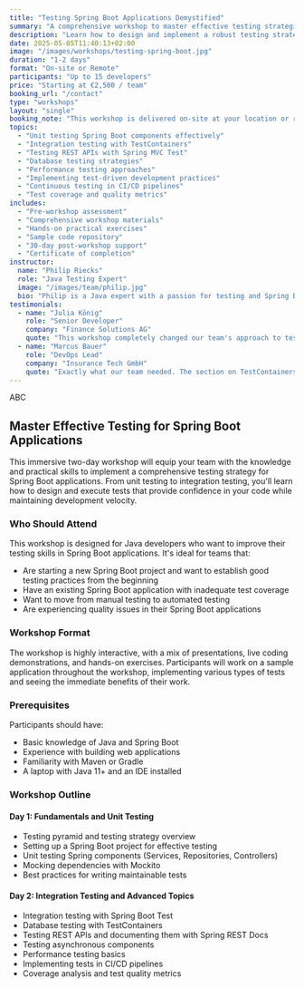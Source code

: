 ```yaml
---
title: "Testing Spring Boot Applications Demystified"
summary: "A comprehensive workshop to master effective testing strategies for Spring Boot applications"
description: "Learn how to design and implement a robust testing strategy for your Spring Boot applications"
date: 2025-05-05T11:40:13+02:00
image: "/images/workshops/testing-spring-boot.jpg"
duration: "1-2 days"
format: "On-site or Remote"
participants: "Up to 15 developers"
price: "Starting at €2,500 / team"
booking_url: "/contact"
type: "workshops"
layout: "single"
booking_note: "This workshop is delivered on-site at your location or remotely via video conferencing"
topics:
  - "Unit testing Spring Boot components effectively"
  - "Integration testing with TestContainers"
  - "Testing REST APIs with Spring MVC Test"
  - "Database testing strategies"
  - "Performance testing approaches"
  - "Implementing test-driven development practices"
  - "Continuous testing in CI/CD pipelines"
  - "Test coverage and quality metrics"
includes:
  - "Pre-workshop assessment"
  - "Comprehensive workshop materials"
  - "Hands-on practical exercises"
  - "Sample code repository"
  - "30-day post-workshop support"
  - "Certificate of completion"
instructor:
  name: "Philip Riecks"
  role: "Java Testing Expert"
  image: "/images/team/philip.jpg"
  bio: "Philip is a Java expert with a passion for testing and Spring Boot. With over 10 years of industry experience, he's helped dozens of teams implement effective testing strategies. He's a regular speaker at conferences like Spring I/O, Devoxx, and VMWare Explore."
testimonials:
  - name: "Julia König"
    role: "Senior Developer"
    company: "Finance Solutions AG"
    quote: "This workshop completely changed our team's approach to testing. The practical exercises and real-world examples made it easy to understand how to apply these concepts to our own codebase."
  - name: "Marcus Bauer"
    role: "DevOps Lead"
    company: "Insurance Tech GmbH"
    quote: "Exactly what our team needed. The section on TestContainers was particularly valuable and helped us solve several persistent testing challenges."
---
```


ABC

## Master Effective Testing for Spring Boot Applications

This immersive two-day workshop will equip your team with the knowledge and practical skills to implement a comprehensive testing strategy for Spring Boot applications. From unit testing to integration testing, you'll learn how to design and execute tests that provide confidence in your code while maintaining development velocity.

### Who Should Attend

This workshop is designed for Java developers who want to improve their testing skills in Spring Boot applications. It's ideal for teams that:

- Are starting a new Spring Boot project and want to establish good testing practices from the beginning
- Have an existing Spring Boot application with inadequate test coverage
- Want to move from manual testing to automated testing
- Are experiencing quality issues in their Spring Boot applications

### Workshop Format

The workshop is highly interactive, with a mix of presentations, live coding demonstrations, and hands-on exercises. Participants will work on a sample application throughout the workshop, implementing various types of tests and seeing the immediate benefits of their work.

### Prerequisites

Participants should have:
- Basic knowledge of Java and Spring Boot
- Experience with building web applications
- Familiarity with Maven or Gradle
- A laptop with Java 11+ and an IDE installed

### Workshop Outline

#### Day 1: Fundamentals and Unit Testing
- Testing pyramid and testing strategy overview
- Setting up a Spring Boot project for effective testing
- Unit testing Spring components (Services, Repositories, Controllers)
- Mocking dependencies with Mockito
- Best practices for writing maintainable tests

#### Day 2: Integration Testing and Advanced Topics
- Integration testing with Spring Boot Test
- Database testing with TestContainers
- Testing REST APIs and documenting them with Spring REST Docs
- Testing asynchronous components
- Performance testing basics
- Implementing tests in CI/CD pipelines
- Coverage analysis and test quality metrics
